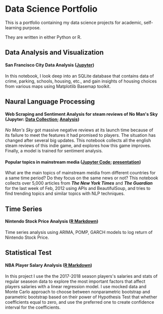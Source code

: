 # Data Science Portfolio
This is a portfolio containing my data science projects for academic, self-learning purpose.

They are written in either Python or R.

## Data Analysis and Visualization
#### San Francisco City Data Analysis ([Jupyter](https://nbviewer.jupyter.org/github/Zhihan-Zhu/Zhihan-Gary-Zhu/blob/master/SF%20Data/SF%20Data%20Analysis.ipynb))
In this notebook, I look deep into an SQLite database that contains data of crime, parking, schools, housing, etc., and gain insights of housing choices from various maps using Matplotlib Basemap toolkit.

## Naural Language Processing
#### Web Scraping and Sentiment Analysis for steam reviews of No Man's Sky (Jupyter: [Data Collection](https://github.com/Zhihan-Zhu/Zhihan-Gary-Zhu/blob/master/No%20Man's%20Sky/No%20Man's%20Sky%20data%20collection.ipynb); [Analysis](https://github.com/Zhihan-Zhu/Zhihan-Gary-Zhu/blob/master/No%20Man's%20Sky/No%20Man's%20Sky%20Analysis.ipynb))
*No Man's Sky* got massive negative reviews at its launch time because of its failure to meet the features it had promised to players. The situation has changed after several big updates. This notebook collects all the english steam reviews of this indie game, and explores how this game improves. Finally, a model is trained for sentiment analysis.

#### Popular topics in mainstream media ([Jupyter Code](https://github.com/Zhihan-Zhu/Zhihan-Gary-Zhu/blob/master/Trending%20articles/finalproject.ipynb); [presentation](https://github.com/Zhihan-Zhu/Zhihan-Gary-Zhu/blob/master/Trending%20articles/index.md))
What are the main topics of mainstream meidia from different countries for a same time period? Do they focus on the same news or not? This notebook collects over 5,000 articles from ***The New York Times*** and ***The Guardian*** for the last week of Feb, 2012 using APIs and BeautifulSoup, and tries to find trending topics and similar topics with NLP techniques.

## Time Series
#### Nintendo Stock Price Analysis ([R Markdown](http://htmlpreview.github.io/?https://github.com/Zhihan-Zhu/Zhihan-Gary-Zhu/blob/master/Nintendo%20Stock/Final_Project.html))
Time series analysis using ARIMA, POMP, GARCH models to log return of Nintendo Stock Price.

## Statistical Test
#### NBA Player Salary Analysis ([R Markdown](https://github.com/Zhihan-Zhu/Zhihan-Gary-Zhu/blob/master/NBA%20Salary/NBA%20Salary.md))
In this project I use the the 2017-2018 season players's salaries and stats of regular seaseon data to explore the most important factors that affect players salaries with a linear regression model. I use mocked data and Monte Carlo approach to choose between nonparametric bootstrap and parametric bootstrap based on their power of Hypothesis Test that whether coefficients equal to zero, and use the preferred one to create confidence interval for the coefficients.
